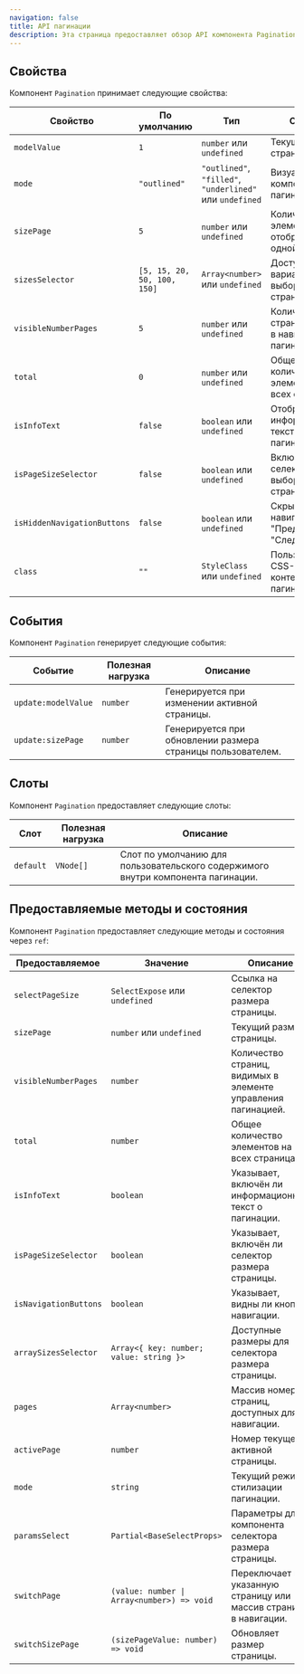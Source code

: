 ```yaml
---
navigation: false
title: API пагинации
description: Эта страница предоставляет обзор API компонента Pagination, детализируя его свойства, события, слоты и предоставляемые методы/состояния.
---
```


<h2 id="props">Свойства</h2>

Компонент `Pagination` принимает следующие свойства:

| Свойство                    | По умолчанию                | Тип                                                      | Описание                                               |
|-----------------------------|-----------------------------|----------------------------------------------------------|--------------------------------------------------------|
| `modelValue`                | `1`                         | `number` или `undefined`                                 | Текущая активная страница.                             |
| `mode`                      | `"outlined"`                | `"outlined"`, `"filled"`, `"underlined"` или `undefined` | Визуальный стиль компонента пагинации.                 |
| `sizePage`                  | `5`                         | `number` или `undefined`                                 | Количество элементов, отображаемых на одной странице.  |
| `sizesSelector`             | `[5, 15, 20, 50, 100, 150]` | `Array<number>` или `undefined`                          | Доступные варианты для выбора размера страницы.        |
| `visibleNumberPages`        | `5`                         | `number` или `undefined`                                 | Количество страниц, видимых в навигации пагинации.     |
| `total`                     | `0`                         | `number` или `undefined`                                 | Общее количество элементов на всех страницах.          |
| `isInfoText`                | `false`                     | `boolean` или `undefined`                                | Отображает информационный текст о состоянии пагинации. |
| `isPageSizeSelector`        | `false`                     | `boolean` или `undefined`                                | Включает селектор для выбора размера страницы.         |
| `isHiddenNavigationButtons` | `false`                     | `boolean` или `undefined`                                | Скрывает кнопки навигации "Предыдущая" и "Следующая".  |
| `class`                     | `""`                        | `StyleClass` или `undefined`                             | Пользовательский CSS-класс для контейнера пагинации.   |

<h2 id="emits">События</h2>

Компонент `Pagination` генерирует следующие события:

| Событие             | Полезная нагрузка | Описание                                                    |
|---------------------|-------------------|-------------------------------------------------------------|
| `update:modelValue` | `number`          | Генерируется при изменении активной страницы.               |
| `update:sizePage`   | `number`          | Генерируется при обновлении размера страницы пользователем. |

<h2 id="slots">Слоты</h2>

Компонент `Pagination` предоставляет следующие слоты:

| Слот      | Полезная нагрузка | Описание                                                                         |
|-----------|-------------------|----------------------------------------------------------------------------------|
| `default` | `VNode[]`         | Слот по умолчанию для пользовательского содержимого внутри компонента пагинации. |

<h2 id="expose">Предоставляемые методы и состояния</h2>

Компонент `Pagination` предоставляет следующие методы и состояния через `ref`:

| Предоставляемое       | Значение                                   | Описание                                                          |
|-----------------------|--------------------------------------------|-------------------------------------------------------------------|
| `selectPageSize`      | `SelectExpose` или `undefined`             | Ссылка на селектор размера страницы.                              |
| `sizePage`            | `number` или `undefined`                   | Текущий размер страницы.                                          |
| `visibleNumberPages`  | `number`                                   | Количество страниц, видимых в элементе управления пагинацией.     |
| `total`               | `number`                                   | Общее количество элементов на всех страницах.                     |
| `isInfoText`          | `boolean`                                  | Указывает, включён ли информационный текст о пагинации.           |
| `isPageSizeSelector`  | `boolean`                                  | Указывает, включён ли селектор размера страницы.                  |
| `isNavigationButtons` | `boolean`                                  | Указывает, видны ли кнопки навигации.                             |
| `arraySizesSelector`  | `Array<{ key: number; value: string }>`    | Доступные размеры для селектора размера страницы.                 |
| `pages`               | `Array<number>`                            | Массив номеров страниц, доступных для навигации.                  |
| `activePage`          | `number`                                   | Номер текущей активной страницы.                                  |
| `mode`                | `string`                                   | Текущий режим стилизации пагинации.                               |
| `paramsSelect`        | `Partial<BaseSelectProps>`                 | Параметры для компонента селектора размера страницы.              |
| `switchPage`          | `(value: number \| Array<number>) => void` | Переключает на указанную страницу или массив страниц в навигации. |
| `switchSizePage`      | `(sizePageValue: number) => void`          | Обновляет размер страницы.                                        |